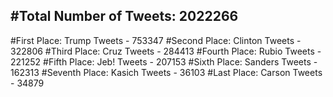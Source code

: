 #Total Number of Tweets: 2022266 
---
#First Place: Trump Tweets - 753347
#Second Place: Clinton Tweets - 322806
#Third Place: Cruz Tweets - 284413
#Fourth Place: Rubio Tweets - 221252
#Fifth Place: Jeb! Tweets - 207153
#Sixth Place: Sanders Tweets - 162313
#Seventh Place: Kasich Tweets - 36103
#Last Place: Carson Tweets - 34879
